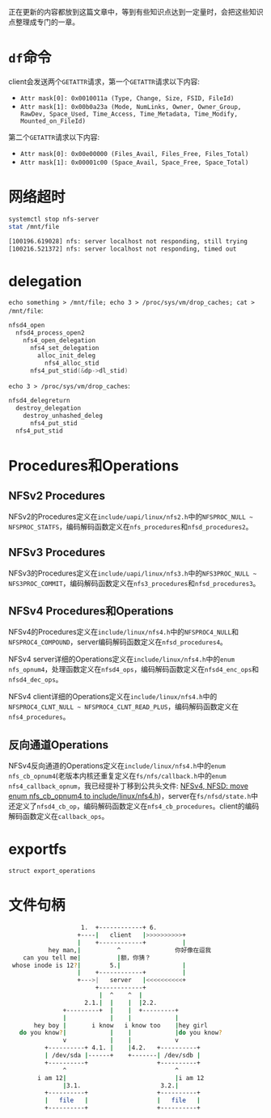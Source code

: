 正在更新的内容都放到这篇文章中，等到有些知识点达到一定量时，会把这些知识点整理成专门的一章。

# `df`命令

client会发送两个`GETATTR`请求，第一个`GETATTR`请求以下内容:

- `Attr mask[0]: 0x0010011a (Type, Change, Size, FSID, FileId)`
- `Attr mask[1]: 0x00b0a23a (Mode, NumLinks, Owner, Owner_Group, RawDev, Space_Used, Time_Access, Time_Metadata, Time_Modify, Mounted_on_FileId)`

第二个`GETATTR`请求以下内容:

- `Attr mask[0]: 0x00e00000 (Files_Avail, Files_Free, Files_Total)`
- `Attr mask[1]: 0x00001c00 (Space_Avail, Space_Free, Space_Total)`

# 网络超时

```sh
systemctl stop nfs-server
stat /mnt/file

[100196.619028] nfs: server localhost not responding, still trying
[100216.521372] nfs: server localhost not responding, timed out
```

# delegation

`echo something > /mnt/file; echo 3 > /proc/sys/vm/drop_caches; cat > /mnt/file`:
```c
nfsd4_open
  nfsd4_process_open2
    nfs4_open_delegation
      nfs4_set_delegation
        alloc_init_deleg
          nfs4_alloc_stid
      nfs4_put_stid(&dp->dl_stid)
```

`echo 3 > /proc/sys/vm/drop_caches`:
```c
nfsd4_delegreturn
  destroy_delegation
    destroy_unhashed_deleg
      nfs4_put_stid
  nfs4_put_stid
```

# Procedures和Operations

## NFSv2 Procedures

NFSv2的Procedures定义在`include/uapi/linux/nfs2.h`中的`NFSPROC_NULL ~ NFSPROC_STATFS`，编码解码函数定义在`nfs_procedures`和`nfsd_procedures2`。

## NFSv3 Procedures

NFSv3的Procedures定义在`include/uapi/linux/nfs3.h`中的`NFS3PROC_NULL ~ NFS3PROC_COMMIT`，编码解码函数定义在`nfs3_procedures`和`nfsd_procedures3`。

## NFSv4 Procedures和Operations

NFSv4的Procedures定义在`include/linux/nfs4.h`中的`NFSPROC4_NULL`和`NFSPROC4_COMPOUND`，server编码解码函数定义在`nfsd_procedures4`。

NFSv4 server详细的Operations定义在`include/linux/nfs4.h`中的`enum nfs_opnum4`，处理函数定义在`nfsd4_ops`，编码解码函数定义在`nfsd4_enc_ops`和`nfsd4_dec_ops`。

NFSv4 client详细的Operations定义在`include/linux/nfs4.h`中的`NFSPROC4_CLNT_NULL ~ NFSPROC4_CLNT_READ_PLUS`，编码解码函数定义在`nfs4_procedures`。

## 反向通道Operations

NFSv4反向通道的Operations定义在`include/linux/nfs4.h`中的`enum nfs_cb_opnum4`(老版本内核还重复定义在`fs/nfs/callback.h`中的`enum nfs4_callback_opnum`，我已经提补丁移到公共头文件: [NFSv4, NFSD: move enum nfs_cb_opnum4 to include/linux/nfs4.h](https://lore.kernel.org/all/tencent_03EDD0CAFBF93A9667CFCA1B68EDB4C4A109@qq.com/))，server在`fs/nfsd/state.h`中还定义了`nfsd4_cb_op`，编码解码函数定义在`nfs4_cb_procedures`。client的编码解码函数定义在`callback_ops`。

# exportfs

`struct export_operations`

#  文件句柄

```sh
                    1.  +------------+ 6.
                   +----|   client   |>>>>>>>>>>+
                   |    +------------+          | 
           hey man,|          ^               你好像在逗我
    can you tell me|          |额，你猜？
 whose inode is 12?|        5.|                 |         
                   |    +------------+          |   
                   +--->|   server   |<<<<<<<<<<+  
                        +------------+
                         |  ^    ^  |
                     2.1.|  |    |  |2.2.
               +---------+  |    |  +---------+
               |            |    |            |
       hey boy |       i know   i know too    |hey girl
   do you know?|            |    |            |do you know?
               v            |    |            v      
          +----------+ 4.1. |    |4.2.   +----------+ 
          | /dev/sda |------+    +-------| /dev/sdb |
          +----------+                   +----------+
               ^                              ^      
        i am 12|                              |i am 12
               |3.1.                      3.2.|
          +----------+                   +----------+
          |   file   |                   |   file   |
          +----------+                   +----------+
```